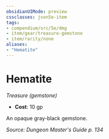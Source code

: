 ```yaml
---
obsidianUIMode: preview
cssclasses: json5e-item
tags:
- compendium/src/5e/dmg
- item/gear/treasure-gemstone
- item/rarity/none
aliases: 
- "Hematite"
---
```

# Hematite
*Treasure (gemstone)*  

- **Cost**: 10 gp

An opaque gray-black gemstone.

*Source: Dungeon Master's Guide p. 134*